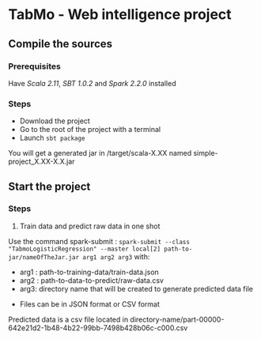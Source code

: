 # TabMo - Web intelligence project

## Compile the sources

### Prerequisites

Have *Scala 2.11*, *SBT 1.0.2* and *Spark 2.2.0* installed

### Steps
* Download the project
* Go to the root of the project with a terminal
* Launch `sbt package`

You will get a generated jar in /target/scala-X.XX named simple-project_X.XX-X.X.jar

## Start the project

### Steps

1) Train data and predict raw data in one shot

Use the command spark-submit :
`spark-submit --class "TabmoLogisticRegression" --master local[2] path-to-jar/nameOfTheJar.jar arg1 arg2 arg3`
 with: 
 -  arg1 : path-to-training-data/train-data.json
 -  arg2 : path-to-data-to-predict/raw-data.csv
 -  arg3: directory name that will be created to generate predicted data file

* Files can be in JSON format or CSV format

Predicted data is a csv file located in directory-name/part-00000-642e21d2-1b48-4b22-99bb-7498b428b06c-c000.csv


